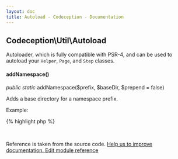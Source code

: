 ```yaml
---
layout: doc
title: Autoload - Codeception - Documentation
---
```



## Codeception\Util\Autoload



Autoloader, which is fully compatible with PSR-4,
and can be used to autoload your `Helper`, `Page`, and `Step` classes.


#### addNamespace()

 *public static* addNamespace($prefix, $baseDir, $prepend = false) 

Adds a base directory for a namespace prefix.

Example:

{% highlight php %}

<?php
// app\Codeception\UserHelper will be loaded from '/path/to/helpers/UserHelper.php'
Autoload::addNamespace('app\Codeception', '/path/to/helpers');

// LoginPage will be loaded from '/path/to/pageobjects/LoginPage.php'
Autoload::addNamespace('', '/path/to/pageobjects');

Autoload::addNamespace('app\Codeception', '/path/to/controllers');

{% endhighlight %}

 * `param string` $prefix The namespace prefix.
 * `param string` $baseDir A base directory for class files in the namespace.
 * `param bool` $prepend If true, prepend the base directory to the stack instead of appending it;
                     this causes it to be searched first rather than last.

[See source](https://github.com/Codeception/Codeception/blob/5.0/src/Codeception/Util/Autoload.php#L53)

#### load()

 *public static* load($class) 

[See source](https://github.com/Codeception/Codeception/blob/5.0/src/Codeception/Util/Autoload.php#L80)

<p>&nbsp;</p><div class="alert alert-warning">Reference is taken from the source code. <a href="https://github.com/Codeception/Codeception/blob/5.0/src/Codeception/Util/Autoload.php">Help us to improve documentation. Edit module reference</a></div>
